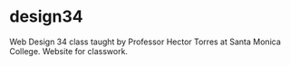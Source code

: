 # design34
Web Design 34 class taught by Professor Hector Torres at Santa Monica College. Website for classwork.
